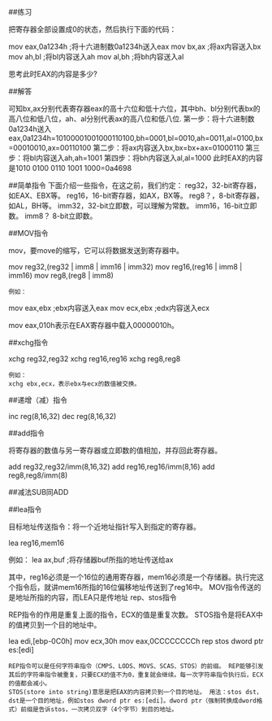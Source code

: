 ##练习

把寄存器全部设置成0的状态，然后执行下面的代码：

mov eax,0a1234h			;将十六进制数0a1234h送入eax
mov bx,ax			;将ax内容送入bx
mov ah,bl			;将bl内容送入ah
mov al,bh			;将bh内容送入al

思考此时EAX的内容是多少?

##解答

可知bx,ax分别代表寄存器eax的高十六位和低十六位，其中bh、bl分别代表bx的高八位和低八位，ah、al分别代表ax的高八位和低八位.
第一步：将十六进制数0a1234h送入eax,0a1234h=10100001001000110100,bh=0001,bl=0010,ah=0011,al=0100,bx=00010010,ax=00110100
第二步：将ax内容送入bx,bx=bx+ax=01000110
第三步：将bl内容送入ah,ah=1001
第四步：将bh内容送入al,al=1000
此时EAX的内容是1010 0100 0110 1001 1000=0a4698

##简单指令
下面介绍一些指令，在这之前，我们约定：
reg32，32-bit寄存器，如EAX、EBX等。
reg16，16-bit寄存器，如AX，BX等。
reg8？，8-bit寄存器，如AL，BH等。
imm32，32-bit立即数，可以理解为常数。
imm16，16-bit立即数。
imm8？ 8-bit立即数。

##MOV指令

mov，要move的缩写，它可以将数据发送到寄存器中。

mov reg32,(reg32 | imm8 | imm16 | imm32)
mov reg16,(reg16 | imm8 | imm16)
mov reg8,(reg8 | imm8)
	
	例如：
mov eax,ebx			;ebx内容送入eax
mov ecx,ebx			;edx内容送入ecx

mov eax,010h表示在EAX寄存器中载入00000010h。

##xchg指令

xchg reg32,reg32
xchg reg16,reg16
xchg reg8,reg8
	
	例如：
	xchg ebx,ecx，表示ebx与ecx的数值被交换。

##递增（减）指令

inc reg(8,16,32)
dec reg(8,16,32)

##add指令

将寄存器的数值与另一寄存器或立即数的值相加，并存回此寄存器。

add reg32,reg32/imm(8,16,32)
add reg16,reg16/imm(8,16)
add reg8,reg8/imm(8)
	
##减法SUB同ADD

##lea指令

目标地址传送指令：将一个近地址指针写入到指定的寄存器。

lea reg16,mem16

例如：
lea ax,buf			;将存储器buf所指的地址传送给ax

其中，reg16必须是一个16位的通用寄存器，mem16必须是一个存储器。执行完这个指令后，就讲mem16所指的16位偏移地址传送到了reg16中。 MOV指令传送的是地址所指的内容，而LEA只是传地址
rep、stos指令

REP指令的作用是重复上面的指令，ECX的值是重复次数。 STOS指令是将EAX中的值拷贝到一个目的地址中。

lea edi,[ebp-0C0h]
mov ecx,30h
mov eax,0CCCCCCCCh
rep stos dword ptr es:[edi]

    REP指令可以是任何字符串指令（CMPS、LODS、MOVS、SCAS、STOS）的前缀。 REP能够引发其后的字符串指令被重复，只要ECX的值不为0，重复就会继续。每一次字符串指令执行后，ECX的值都会减小。
    STOS(store into string)意思是把EAX的内容拷贝到一个目的地址。 用法：stos dst，dst是一个目的地址，例如stos dword ptr es:[edi]。dword ptr（强制转换成dword格式）前缀是告诉stos，一次拷贝双字（4个字节）到目的地址。
